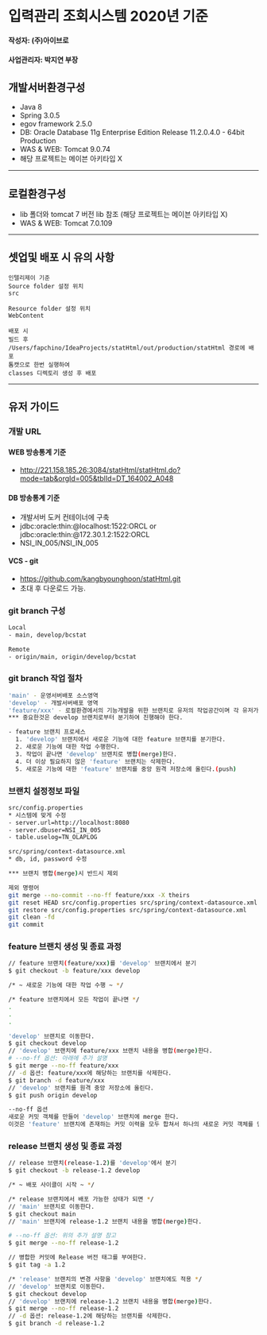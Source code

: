 # 입력관리 조회시스템 2020년 기준
#### 작성자: (주)아이브로 
#### 사업관리자: 박지연 부장

## 개발서버환경구성

- Java 8
- Spring 3.0.5
- egov framework 2.5.0
- DB: Oracle Database 11g Enterprise Edition Release 11.2.0.4.0 - 64bit Production 
- WAS & WEB: Tomcat 9.0.74
- 해당 프로젝트는 메이븐 아키타입 X

---
## 로컬환경구성 
- lib 폴더와 tomcat 7 버전 lib 참조 (해당 프로젝트는 메이븐 아키타입 X)
- WAS & WEB: Tomcat 7.0.109

---
## 셋업및 배포 시 유의 사항
```
인텔리제이 기준
Source folder 설정 위치
src

Resource folder 설정 위치
WebContent 

배포 시
빌드 후 
/Users/fapchino/IdeaProjects/statHtml/out/production/statHtml 경로에 배포
톰캣으로 한번 실행하여
classes 디렉토리 생성 후 배포
```
---
## 유저 가이드

### 개발 URL
#### WEB 방송통계 기준
- http://221.158.185.26:3084/statHtml/statHtml.do?mode=tab&orgId=005&tblId=DT_164002_A048

 
#### DB 방송통계 기준
- 개발서버 도커 컨테이너에 구축
- jdbc:oracle:thin:@localhost:1522:ORCL or jdbc:oracle:thin:@172.30.1.2:1522:ORCL
- NSI_IN_005/NSI_IN_005


#### VCS - git
- https://github.com/kangbyounghoon/statHtml.git
- 초대 후 다운로드 가능.

### git branch 구성
```bash
Local
- main, develop/bcstat

Remote
- origin/main, origin/develop/bcstat
```

### git branch 작업 절차
```bash
'main' - 운영서버배포 소스영역
'develop' - 개발서버배포 영역 
'feature/xxx' - 로컬환경에서의 기능개발을 위한 브랜치로 유저의 작업공간이며 각 유저가 작업 전에 feature/xxx 브랜치영역을 생성하여 작업공간을 확보하여 진행한다. 
*** 중요한것은 develop 브랜치로부터 분기하여 진행해야 한다.

- feature 브랜치 프로세스
  1. 'develop' 브랜치에서 새로운 기능에 대한 feature 브랜치를 분기한다.
  2. 새로운 기능에 대한 작업 수행한다.
  3. 작업이 끝나면 'develop' 브랜치로 병합(merge)한다.
  4. 더 이상 필요하지 않은 'feature' 브랜치는 삭제한다.
  5. 새로운 기능에 대한 'feature' 브랜치를 중앙 원격 저장소에 올린다.(push)
```
### 브랜치 설정정보 파일
```bash
src/config.properties
* 시스템에 맞게 수정
- server.url=http://localhost:8080
- server.dbuser=NSI_IN_005
- table.uselog=TN_OLAPLOG

src/spring/context-datasource.xml
* db, id, password 수정

*** 브랜치 병합(merge)시 반드시 제외

제외 명령어
git merge --no-commit --no-ff feature/xxx -X theirs
git reset HEAD src/config.properties src/spring/context-datasource.xml
git restore src/config.properties src/spring/context-datasource.xml
git clean -fd
git commit

```

### feature 브랜치 생성 및 종료 과정

```bash
// feature 브랜치(feature/xxx)를 'develop' 브랜치에서 분기
$ git checkout -b feature/xxx develop

/* ~ 새로운 기능에 대한 작업 수행 ~ */

/* feature 브랜치에서 모든 작업이 끝나면 */
.
.
.

'develop' 브랜치로 이동한다.
$ git checkout develop
// 'develop' 브랜치에 feature/xxx 브랜치 내용을 병합(merge)한다.
# --no-ff 옵션: 아래에 추가 설명
$ git merge --no-ff feature/xxx
// -d 옵션: feature/xxx에 해당하는 브랜치를 삭제한다.
$ git branch -d feature/xxx
// 'develop' 브랜치를 원격 중앙 저장소에 올린다.
$ git push origin develop

--no-ff 옵션
새로운 커밋 객체를 만들어 'develop' 브랜치에 merge 한다.
이것은 'feature' 브랜치에 존재하는 커밋 이력을 모두 합쳐서 하나의 새로운 커밋 객체를 만들어 'develop' 브랜치로 병합(merge)하는 것이다.
```

### release 브랜치 생성 및 종료 과정
```bash
// release 브랜치(release-1.2)를 'develop'에서 분기
$ git checkout -b release-1.2 develop

/* ~ 배포 사이클이 시작 ~ */

/* release 브랜치에서 배포 가능한 상태가 되면 */
// 'main' 브랜치로 이동한다.
$ git checkout main
// 'main' 브랜치에 release-1.2 브랜치 내용을 병합(merge)한다.

# --no-ff 옵션: 위의 추가 설명 참고
$ git merge --no-ff release-1.2

// 병합한 커밋에 Release 버전 태그를 부여한다.
$ git tag -a 1.2

/* 'release' 브랜치의 변경 사항을 'develop' 브랜치에도 적용 */
// 'develop' 브랜치로 이동한다.
$ git checkout develop
// 'develop' 브랜치에 release-1.2 브랜치 내용을 병합(merge)한다.
$ git merge --no-ff release-1.2
// -d 옵션: release-1.2에 해당하는 브랜치를 삭제한다.
$ git branch -d release-1.2
```

